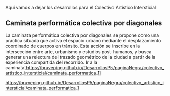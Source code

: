 Aquí vamos a dejar los desarrollos para el Colectivo Artístico Intersticial

## Caminata performática colectiva por diagonales
La caminata performática colectiva por diagonales se propone como una práctica situada que activa el espacio urbano mediante el desplazamiento coordinado de cuerpos en tránsito. Esta acción se inscribe en la intersección entre arte, urbanismo y estudios post-humanos, y busca generar una relectura del trazado geométrico de la ciudad a partir de la experiencia compartida del recorrido. Ir a la caminata[https://bruveping.github.io/DesarrollosP5/paginaNegra/colectivo_artistico_intersticial/caminata_performatica_1]

https://bruveping.github.io/DesarrollosP5/paginaNegra/colectivo_artistico_intersticial/caminata_performatica_1
